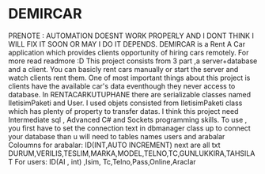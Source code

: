 # DEMIRCAR
PRENOTE : AUTOMATION DOESNT WORK PROPERLY AND I DONT THINK I WILL FIX IT SOON OR MAY I DO IT DEPENDS.
DEMIRCAR is a Rent A Car application which provides clients opportunity of hiring cars remotely. For more read readmore :D
This project consists from 3 part ,a server+database and a client. You can basicly rent cars manually or start the server and watch clients rent them.
One of most important things about this project is clients have the available car's data eventhough they never access to database. In RENTACARKUTUPHANE there are  serializable classes named IletisimPaketi and User. I used objets consisted from IletisimPaketi class which has plenty of property to transfer datas.
I think this project need Intermediate sql , Advanced C# and Sockets programming skills.
To use , you first have to set the connection text in dbmanager class up to connect your database than u will need to tables names users and arabalar
Coloumns for arabalar: ID(INT,AUTO INCREMENT) next are all txt DURUM,VERILIS,TESLIM,MARKA,MODEL,TELNO,TC,GUNLUKKIRA,TAHSILAT
For users: ID(AI , int) ,Isim, Tc,Telno,Pass,Online,Araclar
